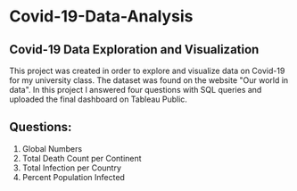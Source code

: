# Covid-19-Data-Analysis

## Covid-19 Data Exploration and Visualization

This project was created in order to explore and visualize data on Covid-19 for my university class. The dataset was found on the website "Our world in data". In this project I answered four questions with SQL queries and uploaded the final dashboard on Tableau Public.

## Questions:

1.	Global Numbers
2.	Total Death Count per Continent
3.	Total Infection per Country
4.	Percent Population Infected


